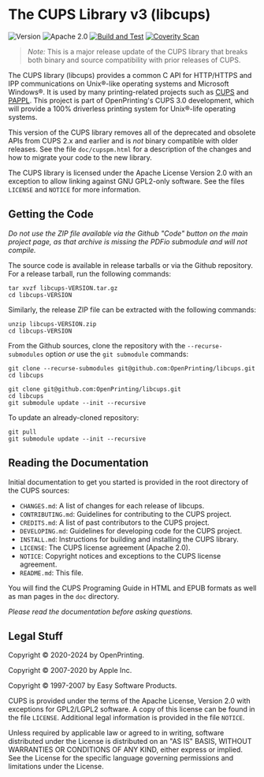 The CUPS Library v3 (libcups)
=============================

![Version](https://img.shields.io/github/v/release/michaelrsweet/libcups?include_prereleases)
![Apache 2.0](https://img.shields.io/github/license/michaelrsweet/libcups)
[![Build and Test](https://github.com/michaelrsweet/libcups/workflows/Build%20and%20Test/badge.svg)](https://github.com/michaelrsweet/libcups/actions/workflows/build.yml)
[![Coverity Scan](https://img.shields.io/coverity/scan/24180)](https://scan.coverity.com/projects/michaelrsweet-libcups)

> *Note:* This is a major release update of the CUPS library that breaks both
> binary and source compatibility with prior releases of CUPS.

The CUPS library (libcups) provides a common C API for HTTP/HTTPS and IPP
communications on Unix®-like operating systems and Microsoft Windows®.  It is
used by many printing-related projects such as [CUPS][CUPS] and [PAPPL][PAPPL].
This project is part of OpenPrinting's CUPS 3.0 development, which will provide
a 100% driverless printing system for Unix®-life operating systems.

This version of the CUPS library removes all of the deprecated and obsolete APIs
from CUPS 2.x and earlier and is *not* binary compatible with older releases.
See the file `doc/cupspm.html` for a description of the changes and how to
migrate your code to the new library.

The CUPS library is licensed under the Apache License Version 2.0 with an
exception to allow linking against GNU GPL2-only software.  See the files
`LICENSE` and `NOTICE` for more information.


Getting the Code
----------------

*Do not use the ZIP file available via the Github "Code" button on the main*
*project page, as that archive is missing the PDFio submodule and will not*
*compile.*

The source code is available in release tarballs or via the Github repository.
For a release tarball, run the following commands:

    tar xvzf libcups-VERSION.tar.gz
    cd libcups-VERSION

Similarly, the release ZIP file can be extracted with the following commands:

    unzip libcups-VERSION.zip
    cd libcups-VERSION

From the Github sources, clone the repository with the `--recurse-submodules`
option *or* use the `git submodule` commands:

    git clone --recurse-submodules git@github.com:OpenPrinting/libcups.git
    cd libcups

    git clone git@github.com:OpenPrinting/libcups.git
    cd libcups
    git submodule update --init --recursive

To update an already-cloned repository:

    git pull
    git submodule update --init --recursive


Reading the Documentation
-------------------------

Initial documentation to get you started is provided in the root directory of
the CUPS sources:

- `CHANGES.md`: A list of changes for each release of libcups.
- `CONTRIBUTING.md`: Guidelines for contributing to the CUPS project.
- `CREDITS.md`: A list of past contributors to the CUPS project.
- `DEVELOPING.md`: Guidelines for developing code for the CUPS project.
- `INSTALL.md`: Instructions for building and installing the CUPS library.
- `LICENSE`: The CUPS license agreement (Apache 2.0).
- `NOTICE`: Copyright notices and exceptions to the CUPS license agreement.
- `README.md`: This file.

You will find the CUPS Programing Guide in HTML and EPUB formats as well as man
pages in the `doc` directory.

*Please read the documentation before asking questions.*


Legal Stuff
-----------

Copyright © 2020-2024 by OpenPrinting.

Copyright © 2007-2020 by Apple Inc.

Copyright © 1997-2007 by Easy Software Products.

CUPS is provided under the terms of the Apache License, Version 2.0 with
exceptions for GPL2/LGPL2 software.  A copy of this license can be found in the
file `LICENSE`.  Additional legal information is provided in the file `NOTICE`.

Unless required by applicable law or agreed to in writing, software distributed
under the License is distributed on an "AS IS" BASIS, WITHOUT WARRANTIES OR
CONDITIONS OF ANY KIND, either express or implied.  See the License for the
specific language governing permissions and limitations under the License.


[CUPS]: https://openprinting.github.io/cups
[PAPPL]: https://www.msweet.org/pappl
